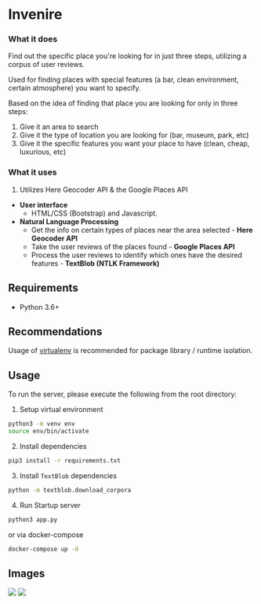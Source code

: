 # Invenire

### What it does
Find out the specific place you're looking for in just three steps, utilizing a corpus of user reviews.

Used for finding places with special features (a bar, clean environment, certain atmosphere) you want to specify.

Based on the idea of finding that place you are looking for only in three steps:
1. Give it an area to search
2. Give it the type of location you are looking for (bar, museum, park, etc)
3. Give it the specific features you want your place to have (clean, cheap, luxurious, etc)

### What it uses
1. Utilizes Here Geocoder API & the Google Places API
- **User interface** 
    - HTML/CSS (Bootstrap) and Javascript.
- **Natural Language Processing**
    - Get the info on certain types of places near the area selected - **Here Geocoder API**
    - Take the user reviews of the places found - **Google Places API**
    - Process the user reviews to identify which ones have the desired features - **TextBlob (NTLK Framework)**

## Requirements

- Python 3.6+

## Recommendations

Usage of [virtualenv](https://realpython.com/blog/python/python-virtual-environments-a-primer/) is recommended for package library / runtime isolation.

## Usage

To run the server, please execute the following from the root directory:

1. Setup virtual environment

```bash
python3 -m venv env
source env/bin/activate
```

2. Install dependencies

```bash
pip3 install -r requirements.txt
```

3. Install `TextBlob` dependencies

```bash
python -m textblob.download_corpora
```

4. Run Startup server
    
```bash
python3 app.py
```

or via docker-compose

```bash
docker-compose up -d
```

## Images

![](https://challengepost-s3-challengepost.netdna-ssl.com/photos/production/software_photos/000/717/043/datas/gallery.jpg)
![](https://challengepost-s3-challengepost.netdna-ssl.com/photos/production/software_photos/000/717/044/datas/gallery.jpg)
